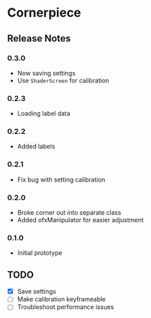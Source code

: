 Cornerpiece
=============

Release Notes
--------------

### 0.3.0

 * Now saving settings
 * Use `ShaderScreen` for calibration

### 0.2.3

 * Loading label data

### 0.2.2

 * Added labels

### 0.2.1

 * Fix bug with setting calibration


### 0.2.0

 * Broke corner out into separate class
 * Added ofxManipulator for easier adjustment

### 0.1.0

 * Initial prototype
 
 
TODO
-----

- [x] Save settings
- [ ] Make calibration keyframeable
- [ ] Troubleshoot performance issues 